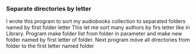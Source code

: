 ### Separate directories by letter
I wrote this program to sort my audiobooks collection to separated folders named by first folder letter
This let me sort many authors by firs letter like in Library.
Program make folder list from folder in parameter and make new folder named by first letter of folder.
Next program móve all directories from folder to the first letter named folder
